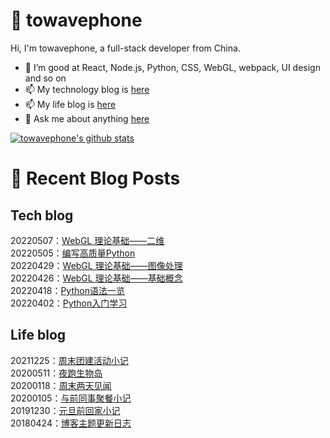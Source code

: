 # :ramen: towavephone
Hi, I'm towavephone, a full-stack developer from China.

- 🌱 I’m good at React, Node.js, Python, CSS, WebGL, webpack, UI design and so on
- 📫 My technology blog is [here](https://blog.towavephone.com/)
- 📫 My life blog is [here](https://www.towavephone.com/)
- 💬 Ask me about anything [here](https://github.com/towavephone/towavephone/issues)

[![towavephone's github stats](https://github-readme-stats.vercel.app/api?username=towavephone)](https://github.com/anuraghazra/github-readme-stats)

# :memo: Recent Blog Posts

## Tech blog
<!-- tech blog start -->
20220507：[WebGL 理论基础——二维](https://blog.towavephone.com/webgl-fundamental-2d/)  
20220505：[编写高质量Python](https://blog.towavephone.com/writing-high-quality-python/)  
20220429：[WebGL 理论基础——图像处理](https://blog.towavephone.com/webgl-fundamental-image-processing/)  
20220426：[WebGL 理论基础——基础概念](https://blog.towavephone.com/webgl-fundamental-base-concept/)  
20220418：[Python语法一览](https://blog.towavephone.com/python-syntax-overview/)  
20220402：[Python入门学习](https://blog.towavephone.com/python-introduce-learn/)  
<!-- tech blog end -->

## Life blog
<!-- life blog start -->
20211225：[周末团建活动小记](https://www.towavephone.com/2021/12/25/weekend-company-tour/)  
20200511：[夜跑生物岛](https://www.towavephone.com/2020/05/11/run-in-bio-island/)  
20200118：[周末两天见闻](https://www.towavephone.com/2020/01/18/weekend-story/)  
20200105：[与前同事聚餐小记](https://www.towavephone.com/2020/01/05/former-colleagues-dinner/)  
20191230：[元旦前回家小记](https://www.towavephone.com/2019/12/30/new-year-day-go-home/)  
20180424：[博客主题更新日志](https://www.towavephone.com/2018/04/24/update/)  
<!-- life blog end -->
